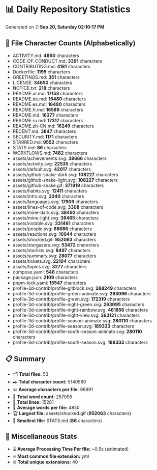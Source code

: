 # 📊 Daily Repository Statistics
Generated on ⏰ **Sep 20, Saturday 02:10:17 PM**

## 📂 File Character Counts (Alphabetically)
- ACTIVITY.md: **4860** characters
- CODE_OF_CONDUCT.md: **3391** characters
- CONTRIBUTING.md: **4181** characters
- Dockerfile: **1195** characters
- GREETINGS.md: **351** characters
- LICENSE: **34650** characters
- NOTICE.txt: **218** characters
- README.ar.md: **17153** characters
- README.de.md: **16480** characters
- README.es.md: **16490** characters
- README.fr.md: **16589** characters
- README.md: **16377** characters
- README.ru.md: **17317** characters
- README.zh-CN.md: **16249** characters
- RECENT.md: **3847** characters
- SECURITY.md: **1171** characters
- STARRED.md: **9552** characters
- STATS.md: **86** characters
- WORKFLOWS.md: **7482** characters
- assets/achievements.svg: **38666** characters
- assets/activity.svg: **22535** characters
- assets/default.svg: **42017** characters
- assets/github-snake-dark.svg: **108227** characters
- assets/github-snake-light.svg: **108227** characters
- assets/github-snake.gif: **371919** characters
- assets/habits.svg: **12411** characters
- assets/intro.svg: **3340** characters
- assets/languages.svg: **17909** characters
- assets/lines-of-code.svg: **3308** characters
- assets/mine-dark.svg: **38492** characters
- assets/mine-light.svg: **38465** characters
- assets/notable.svg: **331461** characters
- assets/people.svg: **68686** characters
- assets/reactions.svg: **10944** characters
- assets/shocked.gif: **952063** characters
- assets/stargazers.svg: **53472** characters
- assets/starlists.svg: **8497** characters
- assets/summary.svg: **28077** characters
- assets/tickets.svg: **22104** characters
- assets/topics.svg: **3277** characters
- compose.yaml: **546** characters
- package.json: **2109** characters
- pnpm-lock.yaml: **15547** characters
- profile-3d-contrib/profile-gitblock.svg: **288249** characters
- profile-3d-contrib/profile-green-animate.svg: **263096** characters
- profile-3d-contrib/profile-green.svg: **172319** characters
- profile-3d-contrib/profile-night-green.svg: **263095** characters
- profile-3d-contrib/profile-night-rainbow.svg: **461856** characters
- profile-3d-contrib/profile-night-view.svg: **263121** characters
- profile-3d-contrib/profile-season-animate.svg: **280110** characters
- profile-3d-contrib/profile-season.svg: **189333** characters
- profile-3d-contrib/profile-south-season-animate.svg: **280110** characters
- profile-3d-contrib/profile-south-season.svg: **189333** characters

## 📋 Summary
- 🗂️ **Total files:** 53
- ✒️ **Total character count:** 5140560
- 📊 **Average characters per file:** 96991
- 📝 **Total word count:** 257095
- 🧾 **Total lines:** 15281
- 📐 **Average words per file:** 4850
- 🏆 **Largest file:** assets/shocked.gif (**952063** characters)
- 🥉 **Smallest file:** STATS.md (**86** characters)

## 🌟 Miscellaneous Stats
- ⌛ **Average Processing Time Per file:** ~0.5s (estimated)
- 🔥 **Most common file extension:** yml
- 🌐 **Total unique extensions:** 40

